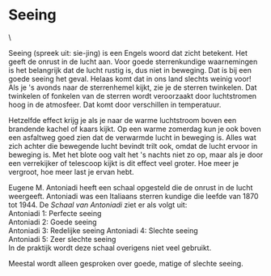 # Seeing

\

Seeing (spreek uit: sie-jing) is een Engels woord dat zicht betekent.
Het geeft de onrust in de lucht aan. Voor goede sterrenkundige
waarnemingen is het belangrijk dat de lucht rustig is, dus niet in
beweging. Dat is bij een goede seeing het geval. Helaas komt dat in ons
land slechts weinig voor! Als je \'s avonds naar de sterrenhemel kijkt,
zie je de sterren twinkelen. Dat twinkelen of fonkelen van de sterren
wordt veroorzaakt door luchtstromen hoog in de atmosfeer. Dat komt door
verschillen in temperatuur.

Hetzelfde effect krijg je als je naar de warme luchtstroom boven een
brandende kachel of kaars kijkt. Op een warme zomerdag kun je ook boven
een asfaltweg goed zien dat de verwarmde lucht in beweging is. Alles wat
zich achter die bewegende lucht bevindt trilt ook, omdat de lucht ervoor
in beweging is. Met het blote oog valt het \'s nachts niet zo op, maar
als je door een verrekijker of telescoop kijkt is dit effect veel
groter. Hoe meer je vergroot, hoe meer last je ervan hebt.

Eugene M. Antoniadi heeft een schaal opgesteld die de onrust in de lucht
weergeeft. Antoniadi was een Italiaans sterren kundige die leefde van
1870 tot 1944. De *Schaal van Antoniadi* ziet er als volgt uit:\
Antoniadi 1: Perfecte seeing\
Antoniadi 2: Goede seeing\
Antoniadi 3: Redelijke seeing Antoniadi 4: Slechte seeing\
Antoniadi 5: Zeer slechte seeing\
In de praktijk wordt deze schaal overigens niet veel gebruikt.

Meestal wordt alleen gesproken over goede, matige of slechte seeing.
